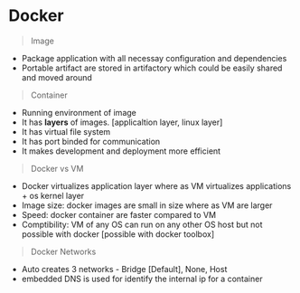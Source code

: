 # Docker

> Image
- Package application with all necessay configuration and dependencies
- Portable artifact are stored in artifactory which could be easily shared and moved around

> Container
- Running environment of image
- It has **layers** of images. [applicaltion layer, linux layer]
- It has virtual file system
- It has port binded for communication
- It makes development and deployment more efficient

> Docker vs VM
- Docker virtualizes application layer where as VM virtualizes applications + os kernel layer
- Image size: docker images are small in size where as VM are larger
- Speed: docker container are faster compared to VM
- Comptibility: VM of any OS can run on any other OS host but not possible with docker [possible with docker toolbox] 

> Docker Networks
- Auto creates 3 networks - Bridge [Default], None, Host
- embedded DNS is used for identify the internal ip for a container
